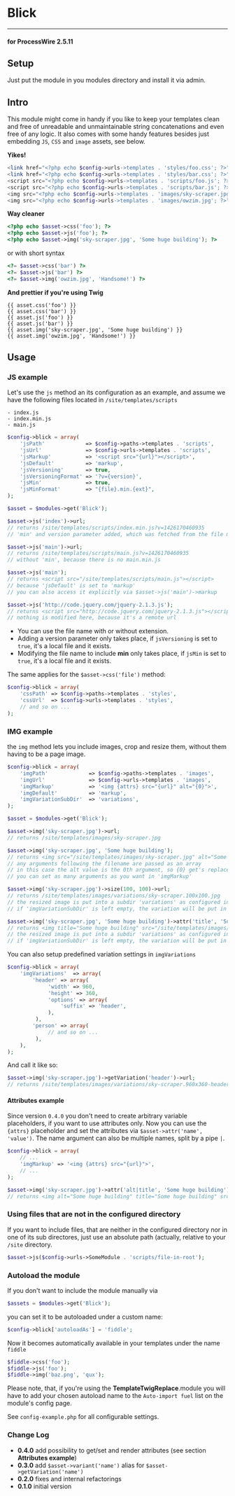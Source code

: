 # Blick

---

#### for ProcessWire 2.5.11

## Setup

Just put the module in you modules directory and install it via admin.

## Intro

This module might come in handy if you like to keep your templates clean and free of unreadable and unmaintainable string concatenations and even free of any logic. It also comes with some handy features besides just embedding `JS`, `CSS` and `image` assets, see below.

**Yikes!**

```php
<link href="<?php echo $config->urls->templates . 'styles/foo.css'; ?>">
<link href="<?php echo $config->urls->templates . 'styles/bar.css'; ?>">
<script src="<?php echo $config->urls->templates . 'scripts/foo.js'; ?>"></script>
<script src="<?php echo $config->urls->templates . 'scripts/bar.js'; ?>"></script>
<img src="<?php echo $config->urls->templates . 'images/sky-scraper.jpg'; ?>" alt="Some huge building">
<img src="<?php echo $config->urls->templates . 'images/owzim.jpg'; ?>" alt="Handsome!">
```

**Way cleaner**

```php
<?php echo $asset->css('foo'); ?>
<?php echo $asset->js('foo'); ?>
<?php echo $asset->img('sky-scraper.jpg', 'Some huge building'); ?>
```
or with short syntax
```php
<?= $asset->css('bar') ?>
<?= $asset->js('bar') ?>
<?= $asset->img('owzim.jpg', 'Handsome!') ?>
```

**And prettier if you're using Twig**

```twig
{{ asset.css('foo') }}
{{ asset.css('bar') }}
{{ asset.js('foo') }}
{{ asset.js('bar') }}
{{ asset.img('sky-scraper.jpg', 'Some huge building') }}
{{ asset.img('owzim.jpg', 'Handsome!') }}
```

## Usage

### JS example

Let's use the `js` method an its configuration as an example, and assume we have the following files located in `/site/templates/scripts`

```
- index.js
- index.min.js
- main.js
```

```php
$config->blick = array(
    'jsPath'             => $config->paths->templates . 'scripts',
    'jsUrl'              => $config->urls->templates . 'scripts',
    'jsMarkup'           => '<script src="{url}"></script>',
    'jsDefault'          => 'markup',
    'jsVersioning'       => true,
    'jsVersioningFormat' => '?v={version}',
    'jsMin'              => true,
    'jsMinFormat'        => "{file}.min.{ext}",
);

```

```php
$asset = $modules->get('Blick');

$asset->js('index')->url;
// returns /site/templates/scripts/index.min.js?v=1426170460935
// 'min' and version parameter added, which was fetched from the file modified date

$asset->js('main')->url;
// returns /site/templates/scripts/main.js?v=1426170460935
// without 'min', because there is no main.min.js

$asset->js('main');
// returns <script src="/site/templates/scripts/main.js"></script>
// because 'jsDefault' is set to 'markup'
// you can also access it explicitly via $asset->js('main')->markup

$asset->js('http://code.jquery.com/jquery-2.1.3.js');
// returns <script src="http://code.jquery.com/jquery-2.1.3.js"></script>
// nothing is modified here, because it's a remote url

```

* You can use the file name with or without extension.
* Adding a version parameter only takes place, if `jsVersioning` is set to `true`, it's a local file and it exists.
* Modifying the file name to include **min** only takes place, if `jsMin` is set to `true`, it's a local file and it exists.

The same applies for the `$asset->css('file')` method:

```php
$config->blick = array(
    'cssPath' => $config->paths->templates . 'styles',
    'cssUrl'  => $config->urls->templates . 'styles',
    // and so on ...
);
```

### IMG example

the `img` method lets you include images, crop and resize them, without them having to be a page image.

```php
$config->blick = array(
    'imgPath'             => $config->paths->templates . 'images',
    'imgUrl'              => $config->urls->templates . 'images',
    'imgMarkup'           => '<img {attrs} src="{url}" alt="{0}">',
    'imgDefault'          => 'markup',
    'imgVariationSubDir'  => 'variations',
);
```

```php
$asset = $modules->get('Blick');

$asset->img('sky-scraper.jpg')->url;
// returns /site/templates/images/sky-scraper.jpg

$asset->img('sky-scraper.jpg', 'Some huge building');
// returns <img src="/site/templates/images/sky-scraper.jpg" alt="Some huge building">
// any arguments following the filename are passed as an array
// in this case the alt value is the 0th argument, so {0} get's replaced
// you can set as many arguments as you want in 'imgMarkup'

$asset->img('sky-scraper.jpg')->size(100, 100)->url;
// returns /site/templates/images/variations/sky-scraper.100x100.jpg
// the resized image is put into a subdir 'variations' as configured in 'imgVariationSubDir'
// if 'imgVariationSubDir' is left empty, the variation will be put in the same directory

$asset->img('sky-scraper.jpg', 'Some huge building')->attr('title', 'Some huge building');
// returns <img title="Some huge building" src="/site/templates/images/sky-scraper.jpg" alt="Some huge building">
// the resized image is put into a subdir 'variations' as configured in 'imgVariationSubDir'
// if 'imgVariationSubDir' is left empty, the variation will be put in the same directory
```


You can also setup predefined variation settings in `imgVariations`

```php
$config->blick = array(
    'imgVariations'  => array(
        'header' => array(
             'width' => 960,
             'height' => 360,
             'options' => array(
                 'suffix' => 'header',
             ),
         ),
        'person' => array(
             // and so on ...
         ),
    ),
);
```
And call it like so:

```php
$asset->img('sky-scraper.jpg')->getVariation('header')->url;
// returns /site/templates/images/variations/sky-scraper.960x360-header.jpg
```

#### Attributes example

Since version `0.4.0` you don't need to create arbitrary variable placeholders, if you want to use attributes only. Now you can use the `{attrs}` placeholder and set the attributes via `$asset->attr('name', 'value')`. The name argument can also be multiple names, split by a pipe `|`.

```php
$config->blick = array(
    // ...
    'imgMarkup' => '<img {attrs} src="{url}">',
    // ...
);

$asset->img('sky-scraper.jpg')->attr('alt|title', 'Some huge building');
// returns <img alt="Some huge building" title="Some huge building" src="/site/templates/images/sky-scraper.jpg" >
```

### Using files that are not in the configured directory

If you want to include files, that are neither in the configured directory nor in one of its sub directores, just use an absolute path (actually, relative to your `/site` directory.

```php
$asset->js($config->urls->SomeModule . 'scripts/file-in-root');
```


### Autoload the module

If you don't want to include the module manually via

```php
$assets = $modules->get('Blick');
```

you can set it to be autoloaded under a custom name:

```php
$config->blick['autoloadAs'] = 'fiddle';
```

Now it becomes automatically available in your templates under the name `fiddle`

```php
$fiddle->css('foo');
$fiddle->js('foo');
$fiddle->img('baz.png', 'qux');
```
Please note, that, if you're using the  **TemplateTwigReplace**.module you will have to add your chosen autoload name to the `Auto-import fuel` list on the module's config page.

See `config-example.php` for all configurable settings.

### Change Log

* **0.4.0** add possibility to get/set and render attributes (see section **Attributes example**)
* **0.3.0** add `$asset->variant('name')` alias for `$asset->getVariation('name')`
* **0.2.0** fixes and internal refactorings
* **0.1.0** initial version